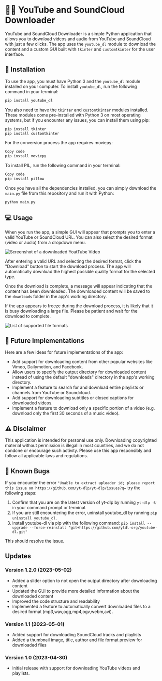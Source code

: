 
# 🎥🎵 YouTube and SoundCloud Downloader 

YouTube and SoundCloud Downloader is a simple Python application that allows you to download videos and audio from YouTube and SoundCloud with just a few clicks. The app uses the `youtube_dl` module to download the content and a custom GUI built with `tkinter` and `customtkinter` for the user interface.

## 🚀 Installation

To use the app, you must have Python 3 and the `youtube_dl` module installed on your computer. To install `youtube_dl`, run the following command in your terminal:

```bash
pip install youtube_dl
```

You also need to have the `tkinter` and `customtkinter` modules installed. These modules come pre-installed with Python 3 on most operating systems, but if you encounter any issues, you can install them using pip:

```bash
pip install tkinter
pip install customtkinter
```

For the conversion process the app requires moviepy:

```bash
Copy code
pip install moviepy
```

To install PIL, run the following command in your terminal:

```bash
Copy code
pip install pillow
```

Once you have all the dependencies installed, you can simply download the `main.py` file from this repository and run it with Python:

```bash
python main.py
```



## 💻 Usage

When you run the app, a simple GUI will appear that prompts you to enter a valid YouTube or SoundCloud URL. You can also select the desired format (video or audio) from a dropdown menu.

![Screenshot of a downloaded YoutTube Video](https://imgur.com/EXob1RI.png)

After entering a valid URL and selecting the desired format, click the "Download" button to start the download process. The app will automatically download the highest possible quality format for the selected type.

Once the download is complete, a message will appear indicating that the content has been downloaded. The downloaded content will be saved to the `downloads` folder in the app's working directory.

If the app appears to freeze during the download process, it is likely that it is busy downloading a large file. Please be patient and wait for the download to complete.

![List of supported file formats](https://imgur.com/G7w2NYs.png)



## 🚀 Future Implementations

Here are a few ideas for future implementations of the app:

- Add support for downloading content from other popular websites like Vimeo, Dailymotion, and Facebook.
- Allow users to specify the output directory for downloaded content instead of using the default "downloads" directory in the app's working directory.
- Implement a feature to search for and download entire playlists or channels from YouTube or Soundcloud.
- Add support for downloading subtitles or closed captions for downloaded videos.
- Implement a feature to download only a specific portion of a video (e.g. download only the first 30 seconds of a music video).

## ⚠️ Disclaimer

This application is intended for personal use only. Downloading copyrighted material without permission is illegal in most countries, and we do not condone or encourage such activity. Please use this app responsibly and follow all applicable laws and regulations.

## 🐛 Known Bugs

If you encounter the error `"Unable to extract uploader id; please report this issue on https://github.com/yt-dlp/yt-dlp/issues?q=` try the following steps:

1. Confirm that you are on the latest version of yt-dlp by running `yt-dlp -U` in your command prompt or terminal.
2. If you are still encountering the error, uninstall youtube_dl by running `pip uninstall youtube_dl`.
3. Install youtube-dl via pip with the following command: `pip install --upgrade --force-reinstall "git+https://github.com/ytdl-org/youtube-dl.git"`

This should resolve the issue.

## Updates

### Version 1.2.0 (2023-05-02)
- Added a slider option to not open the output directory after downloading content
- Updated the GUI to provide more detailed information about the downloaded content
- Improved the code structure and readability
- Implemented a feature to automatically convert downloaded files to a desired format (mp3,wav,ogg,mp4,ogv,webm,avi).

### Version 1.1 (2023-05-01)
- Added support for downloading SoundCloud tracks and playlists
- Added a thumbnail image, title, author and file format preview for downloaded files

### Version 1.0 (2023-04-30)
- Initial release with support for downloading YouTube videos and playlists.
